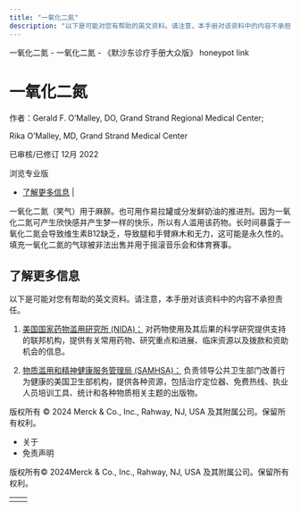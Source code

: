 ```yaml
---
title: "一氧化二氮"
description: "以下是可能对您有帮助的英文资料。请注意，本手册对该资料中的内容不承担责任。"
---
```


﻿一氧化二氮 \- 一氧化二氮 \- 《默沙东诊疗手册大众版》 honeypot link

# 一氧化二氮

作者：Gerald F. O’Malley, DO, Grand Strand Regional Medical Center;

Rika O’Malley, MD, Grand Strand Medical Center

已审核/已修订 12月 2022

浏览专业版

- [了解更多信息](#了解更多信息_v74969796_zh) \|

一氧化二氮（笑气）用于麻醉。也可用作易拉罐或分发鲜奶油的推进剂。因为一氧化二氮可产生欣快感并产生梦一样的快乐，所以有人滥用该药物。长时间暴露于一氧化二氮会导致维生素B12缺乏，导致腿和手臂麻木和无力，这可能是永久性的。填充一氧化二氮的气球被非法出售并用于摇滚音乐会和体育赛事。

## 了解更多信息

以下是可能对您有帮助的英文资料。请注意，本手册对该资料中的内容不承担责任。

1. [美国国家药物滥用研究所 (NIDA)：](https://www.drugabuse.gov/) 对药物使用及其后果的科学研究提供支持的联邦机构，提供有关常用药物、研究重点和进展、临床资源以及拨款和资助机会的信息。

2. [物质滥用和精神健康服务管理局 (SAMHSA)：](http://www.samhsa.gov/) 负责领导公共卫生部门改善行为健康的美国卫生部机构，提供各种资源，包括治疗定位器、免费热线、执业人员培训工具、统计和各种物质相关主题的出版物。




版权所有 © 2024
Merck & Co., Inc., Rahway, NJ, USA 及其附属公司。保留所有权利。

- 关于
- 免责声明

版权所有© 2024Merck & Co., Inc., Rahway, NJ, USA 及其附属公司。保留所有权利。

|     |     |
| --- | --- |
|  |  |
